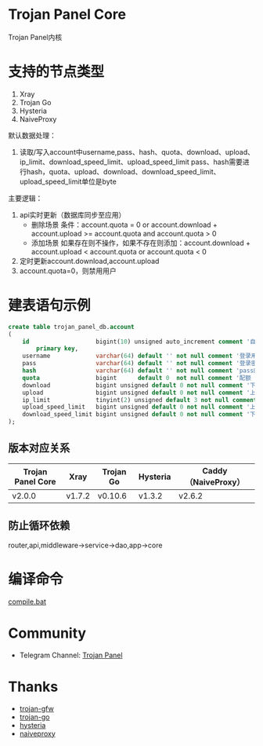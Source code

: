 # Trojan Panel Core

Trojan Panel内核

# 支持的节点类型

1. Xray
2. Trojan Go
3. Hysteria
4. NaiveProxy

默认数据处理：

1. 读取/写入account中username,pass、hash、quota、download、upload、ip_limit、download_speed_limit、upload_speed_limit
   pass、hash需要进行hash，quota、upload、download、download_speed_limit、upload_speed_limit单位是byte

主要逻辑：

1. api实时更新（数据库同步至应用）
    - 删除场景 条件：account.quota = 0 or account.download + account.upload >= account.quota and account.quota > 0
    - 添加场景 如果存在则不操作，如果不存在则添加：account.download + account.upload <
      account.quota or account.quota < 0
2. 定时更新account.download,account.upload
3. account.quota=0，则禁用用户

# 建表语句示例

```sql
create table trojan_panel_db.account
(
    id                   bigint(10) unsigned auto_increment comment '自增主键'
        primary key,
    username             varchar(64) default '' not null comment '登录用户名',
    pass                 varchar(64) default '' not null comment '登录密码',
    hash                 varchar(64) default '' not null comment 'pass的hash',
    quota                bigint      default 0  not null comment '配额 单位/byte',
    download             bigint unsigned default 0 not null comment '下载 单位/byte',
    upload               bigint unsigned default 0 not null comment '上传 单位/byte',
    ip_limit             tinyint(2) unsigned default 3 not null comment '限制IP设备数',
    upload_speed_limit   bigint unsigned default 0 not null comment '上传限速 单位/byte',
    download_speed_limit bigint unsigned default 0 not null comment '下载限速 单位/byte',
);
```

## 版本对应关系

| Trojan Panel Core | Xray   | Trojan Go | Hysteria | Caddy（NaiveProxy） |
|-------------------|--------|-----------|----------|-------------------|
| v2.0.0            | v1.7.2 | v0.10.6   | v1.3.2   | v2.6.2            |

## 防止循环依赖

router,api,middleware->service->dao,app->core

# 编译命令

[compile.bat](./compile.bat)

# Community

- Telegram Channel: [Trojan Panel](https://t.me/TrojanPanel)

# Thanks

- [trojan-gfw](https://github.com/trojan-gfw/trojan)
- [trojan-go](https://github.com/p4gefau1t/trojan-go)
- [hysteria](https://github.com/HyNetwork/hysteria)
- [naiveproxy](https://github.com/klzgrad/naiveproxy)
